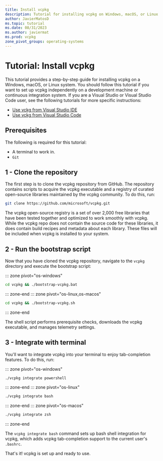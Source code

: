 ```yaml
---
title: Install vcpkg
description: Tutorial for installing vcpkg on Windows, macOS, or Linux systems
author: JavierMatosD
ms.topic: tutorial
ms.date: 08/31/2023
ms.author: javiermat
ms.prod: vcpkg
zone_pivot_groups: operating-systems
---
```


# Tutorial: Install vcpkg

This tutorial provides a step-by-step guide for installing vcpkg on a Windows, macOS, or Linux system. You should follow this tutorial if you want to set up vcpkg independently on a development machine or continuous integration system. If you are a Visual Studio or Visual Studio Code user, see the following tutorials for more specific instructions:

- [Use vckg from Visual Studio IDE]()
- [Use vckg from Visual Studio Code]()

## Prerequisites

The following is required for this tutorial:

- A terminal to work in.
- `Git`

## 1 - Clone the repository

The first step is to clone the vcpkg repository from GitHub. The repository contains scripts to acquire the vcpkg executable and a registry of curated open-source libraries maintained by the vcpkg community. To do this, run:

```bash
git clone https://github.com/microsoft/vcpkg.git
```

The vcpkg open-source registry is a set of over 2,000 free libraries that have been tested together and optimized to work smoothly with vcpkg. While the vcpkg repo does not contain the source code for these libraries, it does contain build recipes and metadata about each library. These files will be included when vcpkg is installed to your system.

## 2 - Run the bootstrap script

Now that you have cloned the vcpkg repository, navigate to the `vcpkg` directory and execute the bootstrap script:

::: zone pivot="os-windows"

```bash
cd vcpkg && ./bootstrap-vcpkg.bat
```

::: zone-end
::: zone pivot="os-linux,os-macos"

```bash
cd vcpkg && ./bootstrap-vcpkg.sh
```

::: zone-end

The shell script performs prerequisite checks, downloads the vcpkg executable, and manages telemetry settings.

## 3 - Integrate with terminal

You'll want to integrate vcpkg into your terminal to enjoy tab-completion features. To do this, run:

::: zone pivot="os-windows"

```bash
./vcpkg integrate powershell
```

::: zone-end
::: zone pivot="os-linux"

```bash
./vcpkg integrate bash
```

::: zone-end
::: zone pivot="os-macos"

```bash
./vcpkg integrate zsh
```

::: zone-end

The `vcpkg integrate bash` command sets up bash shell integration for vcpkg, which adds vcpkg tab-completion support to the current user's `.bashrc`.

That's it! vcpkg is set up and ready to use.
